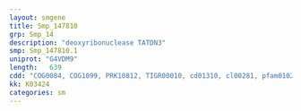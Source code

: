 ```yaml
---
layout: smgene
title: Smp_147810
grp: Smp_14
description: "deoxyribonuclease TATDN3"
smp: Smp_147810.1
uniprot: "G4VDM9"
length:   639
cdd: "COG0084, COG1099, PRK10812, TIGR00010, cd01310, cl00281, pfam01026"
kk: K03424
categories: sm
---
```

